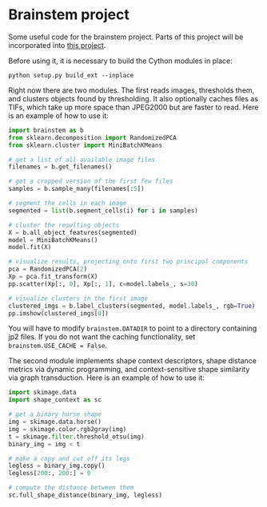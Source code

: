 Brainstem project
=================

Some useful code for the brainstem project. Parts of this project will be incorporated into [this project](https://github.com/mistycheney/registration).

Before using it, it is necessary to build the Cython modules in place:

    python setup.py build_ext --inplace

Right now there are two modules. The first reads images, thresholds them, and clusters objects found by thresholding. It also optionally caches files as TIFs, which take up more space than JPEG2000 but are faster to read. Here is an example of how to use it:

```python
import brainstem as b
from sklearn.decomposition import RandomizedPCA
from sklearn.cluster import MiniBatchKMeans

# get a list of all available image files
filenames = b.get_filenames()

# get a cropped version of the first few files
samples = b.sample_many(filenames[:5])

# segment the cells in each image
segmented = list(b.segment_cells(i) for i in samples)

# cluster the resulting objects
X = b.all_object_features(segmented)
model = MiniBatchKMeans()
model.fit(X)

# visualize results, projecting onto first two principal components
pca = RandomizedPCA(2)
Xp = pca.fit_transform(X)
pp.scatter(Xp[:, 0], Xp[:, 1], c=model.labels_, s=30)

# visualize clusters in the first image
clustered_imgs = b.label_clusters(segmented, model.labels_, rgb=True)
pp.imshow(clustered_imgs[0])

````

You will have to modify ``brainstem.DATADIR`` to point to a directory containing jp2 files. If you do not want the caching functionality, set ``brainstem.USE_CACHE = False``.

The second module implements shape context descriptors, shape distance metrics via dynamic programming, and context-sensitive shape similarity via graph transduction. Here is an example of how to use it:

```python
import skimage.data
import shape_context as sc

# get a binary horse shape
img = skimage.data.horse()
img = skimage.color.rgb2gray(img)
t = skimage.filter.threshold_otsu(img)
binary_img = img < t

# make a copy and cut off its legs
legless = binary_img.copy()
legless[200:, 200:] = 0

# compute the distance between them
sc.full_shape_distance(binary_img, legless)
```
